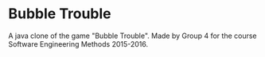 # Bubble Trouble
A java clone of the game "Bubble Trouble".
Made by Group 4 for the course Software Engineering Methods 2015-2016.